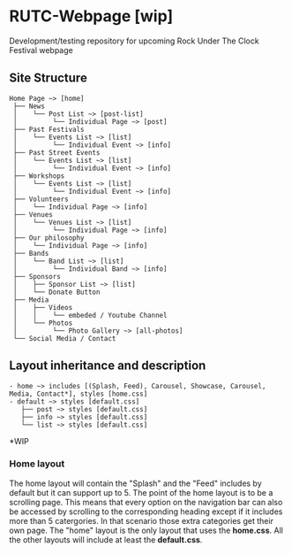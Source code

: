 # RUTC-Webpage [wip]
Development/testing repository for upcoming Rock Under The Clock Festival webpage

## Site Structure
```
Home Page ~> [home]
 ├── News
 │    └── Post List ~> [post-list]
 │         └── Individual Page ~> [post]
 ├── Past Festivals
 │    └── Events List ~> [list]
 │         └── Individual Event ~> [info]
 ├── Past Street Events
 │    └── Events List ~> [list]
 │         └── Individual Event ~> [info]
 ├── Workshops
 │    └── Events List ~> [list]
 │         └── Individual Event ~> [info]
 ├── Volunteers
 │    └── Individual Page ~> [info]
 ├── Venues
 │    └── Venues List ~> [list]
 │         └── Individual Page ~> [info]
 ├── Our philosophy
 │    └── Individual Page ~> [info]
 ├── Bands
 │    └── Band List ~> [list]
 │         └── Individual Band ~> [info]
 ├── Sponsors
 │    ├── Sponsor List ~> [list]
 │    └── Donate Button
 ├── Media
 │    ├── Videos
 │    │    └── embeded / Youtube Channel
 │    └── Photos
 │         └── Photo Gallery ~> [all-photos]
 └── Social Media / Contact
```

## Layout inheritance and description
```
- home ~> includes [(Splash, Feed), Carousel, Showcase, Carousel, Media, Contact*], styles [home.css]
- default ~> styles [default.css]
   ├── post ~> styles [default.css]
   ├── info ~> styles [default.css]
   └── list ~> styles [default.css]
```
*WIP

### Home layout
The home layout will contain the "Splash" and the "Feed" includes by default but it can support up to 5. The point of the home layout is to be a scrolling page. This means that every option on the navigation bar can also be accessed by scrolling to the corresponding heading except if it includes more than 5 catergories. In that scenario those extra categories get their own page. The "home" layout is the only layout that uses the **home.css**. All the other layouts will include at least the **default.css**.
